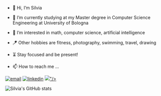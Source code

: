 - 👋 Hi, I’m Silvia
- 🌱 I’m currently studying at my Master degree in Computer Science Engineering at University of Bologna
- 👀 I’m interested in math, computer science, artificial intelligence
- 🪁 Other hobbies are fitness, photography, swimming, travel, drawing
- ⏳ Stay focused and be present!


- 📫 How to reach me ...
<p align="left">
  <a href="mailto:silvia.zandoli2@studio.unibo.it"><img src="https://img.icons8.com/plasticine/80/000000/gmail.png" alt="email"/></a>
  <a href="https://www.linkedin.com/in/silvia-z-8755a7198/"><img src="https://img.icons8.com/plasticine/80/000000/linkedin.png" alt="linkedin"/></a>
   <a href="https://www.deviantart.com/silviazandoli/"><img src="<img src="https://img.icons8.com/fluency/48/000000/devianart.png"/>"/></a>
</p>

![Silvia's GitHub stats](https://github-readme-stats.vercel.app/api?username=silviazandoli&count_private=true&theme=vue&show_icons=true)

